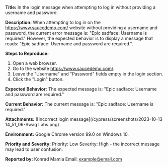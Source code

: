 **Title:** In the login message when attempting to log in without providing a username and password.

**Description:**
When attempting to log in on the https://www.saucedemo.com/ website without providing a username and password, the current error message is: "Epic sadface: Username is required." However, the expected behavior is to display a message that reads: "Epic sadface: Username and password are required.".

**Steps to Reproduce:**
1. Open a web browser.
2. Go to the website https://www.saucedemo.com/.
3. Leave the "Username" and "Password" fields empty in the login section.
4. Click the "Login" button.

**Expected Behavior:**
The expected message is: "Epic sadface: Username and password are required."

**Current Behavior:**
The current message is: "Epic sadface: Username is required."

**Attachments:**
![Incorrect login message](/cypress/screenshots/2023-10-13 14_51_06-Swag Labs.png)

**Environment:** 
Google Chrome version 99.0 on Windows 10.

**Priority and Severity:**
Priority: Low
Severity: High - the incorrect message may lead to user confusion.

**Reported by:**
Konrad Mamla
Email: example@email.com
